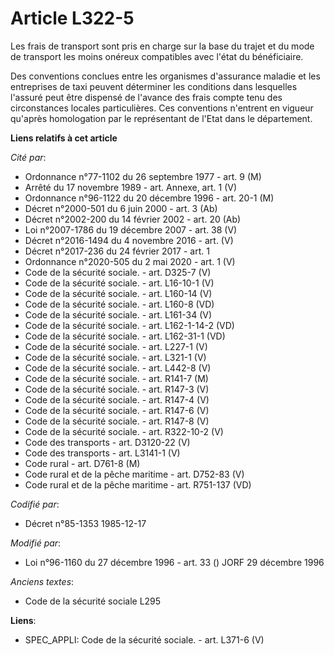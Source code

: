 # Article L322-5

Les frais de transport sont pris en charge sur la base du trajet et du mode de transport les moins onéreux compatibles avec
l'état du bénéficiaire.

Des conventions conclues entre les organismes d'assurance maladie et les entreprises de taxi peuvent déterminer les
conditions dans lesquelles l'assuré peut être dispensé de l'avance des frais compte tenu des circonstances locales
particulières. Ces conventions n'entrent en vigueur qu'après homologation par le représentant de l'Etat dans le département.

**Liens relatifs à cet article**

_Cité par_:

  - Ordonnance n°77-1102 du 26 septembre 1977 - art. 9 (M)
  - Arrêté du 17 novembre 1989 - art. Annexe, art. 1 (V)
  - Ordonnance n°96-1122 du 20 décembre 1996 - art. 20-1 (M)
  - Décret n°2000-501 du 6 juin 2000 - art. 3 (Ab)
  - Décret n°2002-200 du 14 février 2002 - art. 20 (Ab)
  - Loi n°2007-1786 du 19 décembre 2007 - art. 38 (V)
  - Décret n°2016-1494 du 4 novembre 2016 - art. (V)
  - Décret n°2017-236 du 24 février 2017 - art. 1
  - Ordonnance n°2020-505 du 2 mai 2020 - art. 1 (V)
  - Code de la sécurité sociale. - art. D325-7 (V)
  - Code de la sécurité sociale. - art. L16-10-1 (V)
  - Code de la sécurité sociale. - art. L160-14 (V)
  - Code de la sécurité sociale. - art. L160-8 (VD)
  - Code de la sécurité sociale. - art. L161-34 (V)
  - Code de la sécurité sociale. - art. L162-1-14-2 (VD)
  - Code de la sécurité sociale. - art. L162-31-1 (VD)
  - Code de la sécurité sociale. - art. L227-1 (V)
  - Code de la sécurité sociale. - art. L321-1 (V)
  - Code de la sécurité sociale. - art. L442-8 (V)
  - Code de la sécurité sociale. - art. R141-7 (M)
  - Code de la sécurité sociale. - art. R147-3 (V)
  - Code de la sécurité sociale. - art. R147-4 (V)
  - Code de la sécurité sociale. - art. R147-6 (V)
  - Code de la sécurité sociale. - art. R147-8 (V)
  - Code de la sécurité sociale. - art. R322-10-2 (V)
  - Code des transports - art. D3120-22 (V)
  - Code des transports - art. L3141-1 (V)
  - Code rural - art. D761-8 (M)
  - Code rural et de la pêche maritime - art. D752-83 (V)
  - Code rural et de la pêche maritime - art. R751-137 (VD)

_Codifié par_:

  - Décret n°85-1353 1985-12-17

_Modifié par_:

  - Loi n°96-1160 du 27 décembre 1996 - art. 33 () JORF 29 décembre 1996

_Anciens textes_:

  - Code de la sécurité sociale L295

**Liens**:

  - SPEC_APPLI: Code de la sécurité sociale. - art. L371-6 (V)

